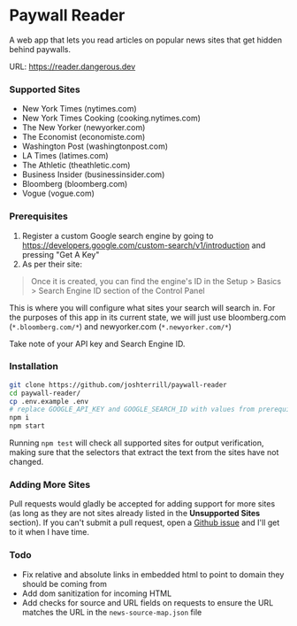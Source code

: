 ﻿# Paywall Reader

A web app that lets you read articles on popular news sites that get hidden behind paywalls.

URL: https://reader.dangerous.dev

### Supported Sites
* New York Times (nytimes.com)
* New York Times Cooking (cooking.nytimes.com)
* The New Yorker (newyorker.com)
* The Economist (economiste.com)
* Washington Post (washingtonpost.com)
* LA Times (latimes.com)
* The Athletic (theathletic.com)
* Business Insider (businessinsider.com)
* Bloomberg (bloomberg.com)
* Vogue (vogue.com)

### Prerequisites

1. Register a custom Google search engine by going to https://developers.google.com/custom-search/v1/introduction and pressing "Get A Key"
2. As per their site:

>Once it is created, you can find the engine's ID in the Setup > Basics > Search Engine ID section of the Control Panel

This is where you will configure what sites your search will search in. For the purposes of this app in its current state, we will just use bloomberg.com (`*.bloomberg.com/*`) and newyorker.com (`*.newyorker.com/*`)

Take note of your API key and Search Engine ID.

### Installation

```bash
git clone https://github.com/joshterrill/paywall-reader
cd paywall-reader/
cp .env.example .env
# replace GOOGLE_API_KEY and GOOGLE_SEARCH_ID with values from prerequisites section
npm i
npm start
```

Running `npm test` will check all supported sites for output verification, making sure that the selectors that extract the text from the sites have not changed.

### Adding More Sites

Pull requests would gladly be accepted for adding support for more sites (as long as they are not sites already listed in the **Unsupported Sites** section). If you can't submit a pull request, open a [Github issue](https://github.com/joshterrill/paywall-reader/issues) and I'll get to it when I have time.

### Todo
* Fix relative and absolute links in embedded html to point to domain they should be coming from
* Add dom sanitization for incoming HTML
* Add checks for source and URL fields on requests to ensure the URL matches the URL in the `news-source-map.json` file
